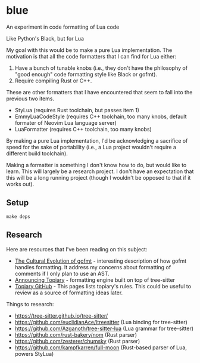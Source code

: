 # blue

An experiment in code formatting of Lua code

Like Python's Black, but for Lua

My goal with this would be to make a pure Lua implementation.
The motivation is that all the code formatters that I can find for Lua either:

1. Have a bunch of tunable knobs (i.e., they don't have the philosophy
  of "good enough" code formatting style like Black or gofmt).
2. Require compiling Rust or C++.

These are other formatters that I have encountered that seem to fall into the previous two items.

* StyLua (requires Rust toolchain, but passes item 1)
* EmmyLuaCodeStyle (requires C++ toolchain, too many knobs, default formater of Neovim Lua language server)
* LuaFormatter (requires C++ toolchain, too many knobs)

By making a pure Lua implementation,
I'd be acknowledging a sacrifice of speed
for the sake of portability
(i.e., a Lua project wouldn't require a different build toolchain).

Making a formatter is something I don't know how to do,
but would like to learn.
This will largely be a research project.
I don't have an expectation that this will be a long running project
(though I wouldn't be opposed to that if it works out).

## Setup

```
make deps
```

## Research

Here are resources that I've been reading on this subject:

* [The Cultural Evolution of gofmt](https://go.dev/talks/2015/gofmt-en.slide#1) -
  interesting description of how gofmt handles formatting.
  It address my concerns about formatting of comments
  if I only plan to use an AST.
* [Announcing Topiary](https://www.tweag.io/blog/2023-03-09-announcing-topiary/) -
  formatting engine built on top of tree-sitter
* [Topiary GitHub](https://github.com/tweag/topiary) -
  This pages lists topiary's rules. This could be useful to review as a source
  of formatting ideas later.

Things to research:

* https://tree-sitter.github.io/tree-sitter/
* https://github.com/euclidianAce/ltreesitter (Lua binding for tree-sitter)
* https://github.com/Azganoth/tree-sitter-lua (Lua grammar for tree-sitter)
* https://github.com/rust-bakery/nom (Rust parser)
* https://github.com/zesterer/chumsky (Rust parser)
* https://github.com/kampfkarren/full-moon (Rust-based parser of Lua, powers StyLua)
